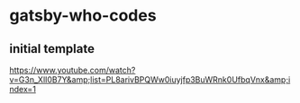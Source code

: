 # gatsby-who-codes
## initial template
https://www.youtube.com/watch?v=G3n_XlI0B7Y&amp;list=PL8arivBPQWw0iuyjfp3BuWRnk0UfbqVnx&amp;index=1
